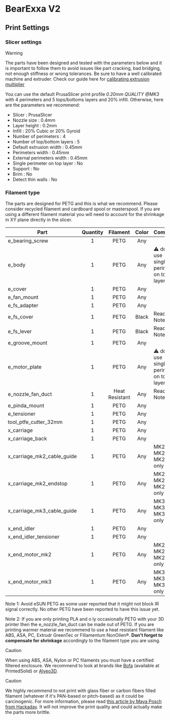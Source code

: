 # BearExxa V2

## Print Settings


### Slicer settings

> [!WARNING]
> The parts have been designed and tested with the parameters below and it is important to follow them to avoid issues like part cracking, bad bridging, not enough stiffness or wrong tolerances. Be sure to have a well calibrated machine and extruder. Check our guide here for [calibrating extrusion multiplier](https://guides.bear-lab.com/Guide/Extrusion+multiplier+and+filament+diameter/8?lang=en)

You can use the default PrusaSlicer print profile *0.20mm QUALITY @MK3* with 4 perimeters and 5 tops/bottoms layers and 20% infill. Otherwise, here are the parameters we recommend:

  * Slicer : PrusaSlicer
  * Nozzle size : 0.4mm
  * Layer height : 0.2mm
  * Infill : 20% Cubic or 20% Gyroid
  * Number of perimeters : 4
  * Number of top/bottom layers : 5
  * Default extrusion width : 0.45mm
  * Perimeters width : 0.45mm
  * External perimeters width : 0.45mm
  * Single perimeter on top layer : No
  * Support : No
  * Brim : No
  * Detect thin walls : No



### Filament type

The parts are designed for PETG and this is what we recommend. Please consider recycled filament and cardboard spool or masterspool. If you are using a different filament material you will need to account for the shrinkage in XY plane directly in the slicer.

| Part                       | Quantity |    Filament    | Color | Comment                     |
|----------------------------|:--------:|:--------------:|:-----:|-----------------------------|
| e_bearing_screw            |     1    |      PETG      |  Any  |                             |
| e_body                     |     1    |      PETG      |  Any  | :warning: do not use single perimeter on top layer |
| e_cover                    |     1    |      PETG      |  Any  |                             |
| e_fan_mount                |     1    |      PETG      |  Any  |                             |
| e_fs_adapter               |     1    |      PETG      |  Any  |                             |
| e_fs_cover                 |     1    |      PETG      | Black | Read Note 1                 |
| e_fs_lever                 |     1    |      PETG      | Black | Read Note 1                 |
| e_groove_mount             |     1    |      PETG      |  Any  |                             |
| e_motor_plate              |     1    |      PETG      |  Any  | :warning: do not use single perimeter on top layer | 
| e_nozzle_fan_duct          |     1    | Heat Resistant |  Any  | Read Note 2                 |
| e_pinda_mount              |     1    |      PETG      |  Any  |                             |
| e_tensioner                |     1    |      PETG      |  Any  |                             |
| tool_ptfe_cutter_32mm      |     1    |      PETG      |  Any  |                             |
| x_carriage                 |     1    |      PETG      |  Any  |                             |
| x_carriage_back            |     1    |      PETG      |  Any  |                             |
| x_carriage_mk2_cable_guide |     1    |      PETG      |  Any  | MK2.5, MK2.5S, MK2.5S+ only |
| x_carriage_mk2_endstop     |     1    |      PETG      |  Any  | MK2.5, MK2.5S, MK2.5S+ only |
| x_carriage_mk3_cable_guide |     1    |      PETG      |  Any  | MK3, MK3S, MK3S+ only       |
| x_end_idler                |     1    |      PETG      |  Any  |                             |
| x_end_idler_tensioner      |     1    |      PETG      |  Any  |                             |
| x_end_motor_mk2            |     1    |      PETG      |  Any  | MK2.5, MK2.5S, MK2.5S+ only |
| x_end_motor_mk3            |     1    |      PETG      |  Any  | MK3, MK3S, MK3S+ only       |

Note 1: Avoid eSUN PETG as some user reported that it might not block IR signal correctly. No other PETG have been reported to have this issue yet.

Note 2: If you are only printing PLA and o ly occasionally PETG with your 3D printer then the e_nozzle_fan_duct can be made out of PETG. If you are printing warmer material we recommend to use a heat resistant filament like ABS, ASA, PC, Extrudr GreenTec or Fillamentum NonOilen®. **Don't forget to compensate for shrinkage** accordingly to the filament type you are using.

> [!CAUTION]
> When using ABS, ASA, Nylon or PC filaments you must have a certified filtered enclosure. We recommend to look at brands like [Bofa](https://bofainternational.com) (available at PrintedSolid) or [Alveo3D](https://www.alveo3d.com).

> [!CAUTION]
> We highly recommend to not print with glass fiber or carbon fibers filled filament (whatever if it's PAN-based or pitch-based) as it could be carcinogenic. For more information, please read [this article by Maya Posch from Hackaday](https://hackaday.com/2024/08/07/on-carbon-fiber-types-and-their-carcinogenic-risks/). It will not improve the print quality and could actually make the parts more brittle.
